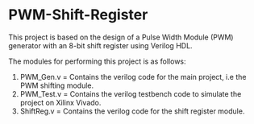 # PWM-Shift-Register
This project is based on the design of a Pulse Width Module (PWM) generator with an 8-bit shift register using Verilog HDL.

The modules for performing this project is as follows:

1. PWM_Gen.v = Contains the verilog code for the main project, i.e the PWM shifting module.
2. PWM_Test.v = Contains the verilog testbench code to simulate the project on Xilinx Vivado.
3. ShiftReg.v = Contains the verilog code for the shift register module.

